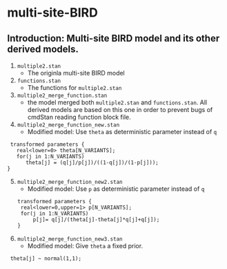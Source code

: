 # multi-site-BIRD
## Introduction: Multi-site BIRD model and its other derived models.
1. `multiple2.stan` 
    - The originla multi-site BIRD model 
2. `functions.stan` 
    - The functions for `multiple2.stan`
3. `multiple2_merge_function.stan`
    - the model merged both `multiple2.stan` and `functions.stan`. All derived models are based on this one in order to prevent bugs of cmdStan reading function block file. 
4. `multiple2_merge_function_new.stan`
    - Modified model: Use `theta` as deterministic parameter instead of `q`
```
 transformed parameters {
   real<lower=0> theta[N_VARIANTS];
   for(j in 1:N_VARIANTS)
      theta[j] = (q[j]/p[j])/((1-q[j])/(1-p[j]));
}
```
5. `multiple2_merge_function_new2.stan`
    - Modified model: Use `p` as deterministic parameter instead of `q`
    ```
    transformed parameters { 
     real<lower=0,upper=1> p[N_VARIANTS];
     for(j in 1:N_VARIANTS)
         p[j]= q[j]/(theta[j]-theta[j]*q[j]+q[j]);
    }
    ```
6. `multiple2_merge_function_new3.stan`
    - Modified model: Give `theta` a fixed prior. 
```
 theta[j] ~ normal(1,1);
```
